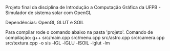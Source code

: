 Projeto final da disciplina de Introdução a Computação Gráfica da UFPB - Simulador de sistema solar com OpenGL 

Dependências: OpenGl, GLUT e SOIL

Para compilar rode o comando abaixo na pasta 'projeto'.
Comando de compilação: g++ src/main.cpp src/menu.cpp src/astro.cpp src/camera.cpp src/textura.cpp -o sis -lGL -lGLU -lSOIL -lglut -lm
